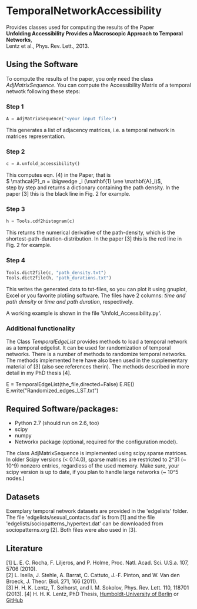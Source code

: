 # TemporalNetworkAccessibility

Provides classes used for computing the results of the Paper  
**Unfolding Accessibility Provides a Macroscopic Approach to Temporal Networks**,  
Lentz et al., Phys. Rev. Lett., 2013.

## Using the Software
To compute the results of the paper, you only need the class *AdjMatrixSequence*.
You can compute the Accessibility Matrix of a temporal netwotk following these steps:

### Step 1
```python
A = AdjMatrixSequence("<your input file>")
```
This generates a list of adjacency matrices, i.e. a temporal network in matrices representation.

### Step 2
```python
c = A.unfold_accessibility()
```
This computes eqn. (4) in the Paper, that is  
$ \mathcal{P}_n = \bigwedge _i (\mathbf{1} \vee \mathbf{A}_i)$,  
step by step and returns a dictionary containing the path density. In the paper [3] this is the black line in Fig. 2 for example.

### Step 3
```python
h = Tools.cdf2histogram(c)
```
This returns the numerical derivative of the path-density, which is the shortest-path-duration-distribution. In the paper [3] this is the red line in Fig. 2 for example.

### Step 4
```python
Tools.dict2file(c, "path_density.txt")
Tools.dict2file(h, "path_durations.txt")
```
This writes the generated data to txt-files, so you can plot it using gnuplot, Excel or you favorite plotiing software. The files have 2 columns: *time and path density* or *time and path duration*, respectively.

A working example is shown in the file 'Unfold_Accessibility.py'.

### Additional functionality
The Class *TemporalEdgeList* provides methods to load a temporal network as a temporal edgelist. It can be used for randomization of temporal networks. There is a number of methods to randomize temporal networks. The methods implemented here have also been used in the supplementary material of [3] (also see references therin). The methods described in more detail in my PhD thesis [4].


E = TemporalEdgeList(the_file,directed=False)
E.RE()
E.write("Randomized_edges_LST.txt")


## Required Software/packages:
- Python 2.7 (should run on 2.6, too)
- scipy
- numpy
- Networkx package (optional, required for the configuration model).

The class AdjMatrixSequence is implemented using scipy.sparse matrices.
In older Scipy versions (< 0.14.0), sparse matrices are restricted to 2^31 (~ 10^9) nonzero entries, regardless of the used memory. Make sure, your scipy version is up to date, if you plan to handle large networks (~ 10^5 nodes.)

## Datasets
Exemplary temporal network datasets are provided in the 'edgelists' folder.
The file 'edgelists/sexual_contacts.dat' is from [1] and the file 'edgelists/sociopatterns_hypertext.dat' can be downloaded from sociopatterns.org [2].
Both files were also used in [3].

## Literature
[1]	L. E. C. Rocha, F. Liljeros, and P. Holme, Proc. Natl. Acad. Sci. U.S.a. 107, 5706 (2010).  
[2]	L. Isella, J. Stehle, A. Barrat, C. Cattuto, J.-F. Pinton, and W. Van den Broeck, J. Theor. Biol. 271, 166 (2011).  
[3]	H. H. K. Lentz, T. Selhorst, and I. M. Sokolov, Phys. Rev. Lett. 110, 118701 (2013).
[4] H. H. K. Lentz, PhD Thesis, [Humboldt-University of Berlin](http://edoc.hu-berlin.de/dissertationen/lentz-hartmut-2013-11-06/METADATA/abstract.php?id=40377) or [GitHub](https://github.com/hartmutlentz/Thesis)
